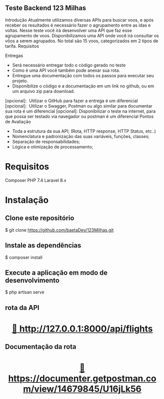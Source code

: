 ## Teste Backend 123 Milhas

Introdução
Atualmente utilizamos diversas APIs para buscar voos, e após receber os resultados é
necessário fazer o agrupamento entre as idas e voltas.
Nesse teste você irá desenvolver uma API que faz esse agrupamento de voos.
Disponibilizamos uma API onde você irá consultar os vôos a serem agrupados. No total são
15 voos, categorizados em 2 tipos de tarifa.
Requisitos

Entregas

- Será necessário entregar todo o código gerado no teste
- Como é uma API você também pode anexar sua rota.
- Entregue uma documentação com todos os passos para executar seu projeto.
- Disponibilize o código e a documentação em um link no github, ou em um arquivo
zip para download.

[opcional]: ​ Utilizar o GitHub para fazer a entrega é um diferencial
[opcional]: ​ Utilizar o Swagger, Postman ou algo similar para documentar sua rota é um
diferencial
[opcional]:​ Disponibilizar o teste na internet, para que possa ser testado via navegador ou
postman é um diferencial
Pontos de Avaliação

- Toda a estrutura da sua API; (Rota, HTTP response, HTTP Status, etc..)
- Nomenclatura e padronização das suas variáveis, funções, classes;
- Separação de responsabilidades;
- Lógica e otimização de processamento;

# Requisitos
Composer
PHP 7.4
Laravel 8.x
# Instalação

## Clone este repositório
$ git clone https://github.com/baetaDev/123Milhas.git

## Instale as dependências
$ composer install

## Execute a aplicação em modo de desenvolvimento
$ php artisan serve

## rota da API



<h1 align="center">
    <a href="http://127.0.0.1:8000/api/flights">🔗 http://127.0.0.1:8000/api/flights</a>
</h1>

## Documentação da rota

<h1 align="center">
    <a href="https://documenter.getpostman.com/view/14679845/U16jLk56">🔗 https://documenter.getpostman.com/view/14679845/U16jLk56
</a>
</h1>
